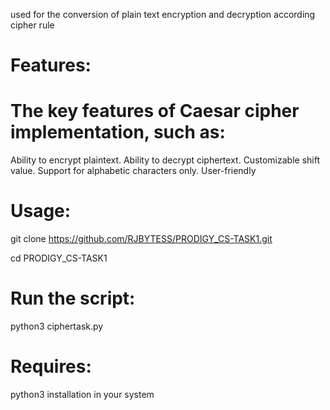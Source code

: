 used for the conversion of plain text  encryption and decryption according cipher rule

# Features:
# The key features of Caesar cipher implementation, such as:


Ability to encrypt plaintext.
Ability to decrypt ciphertext.
Customizable shift value.
Support for alphabetic characters only.
User-friendly 

# Usage:
git clone https://github.com/RJBYTESS/PRODIGY_CS-TASK1.git
 
cd PRODIGY_CS-TASK1

# Run the script:  
python3 ciphertask.py 

# Requires:
python3 installation in your system

